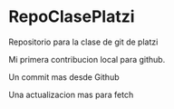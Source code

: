 # RepoClasePlatzi

Repositorio para la clase de git de platzi

Mi primera contribucion local para github.

Un commit mas desde Github

Una actualizacion mas para fetch
